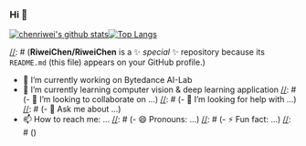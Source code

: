 ### Hi 👋

[![chenriwei's github stats](https://github-readme-stats.vercel.app/api?username=RiweiChen&show_icons=true&theme=radical)](https://github.com/anuraghazra/github-readme-stats)[![Top Langs](https://github-readme-stats.vercel.app/api/top-langs/?username=RiweiChen&layout=compact)](https://github.com/anuraghazra/github-readme-stats)


[//]: # (**RiweiChen/RiweiChen** is a ✨ _special_ ✨ repository because its `README.md` (this file) appears on your GitHub profile.)

[//]: # (Here are some ideas to get you started:)
[//]: # (;-->)
- 🔭 I’m currently working on Bytedance AI-Lab
- 🌱 I’m currently learning computer vision & deep learning application
[//]: # (- 👯 I’m looking to collaborate on ...)
[//]: # (- 🤔 I’m looking for help with ...)
[//]: # (- 💬 Ask me about ...)
- 📫 How to reach me: ...
[//]: # (- 😄 Pronouns: ...)
[//]: # (- ⚡ Fun fact: ...)
[//]: # (<!-- -->)
